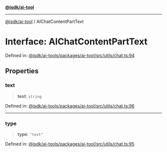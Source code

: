 [**@isdk/ai-tool**](../README.md)

***

[@isdk/ai-tool](../globals.md) / AIChatContentPartText

# Interface: AIChatContentPartText

Defined in: [@isdk/ai-tools/packages/ai-tool/src/utils/chat.ts:94](https://github.com/isdk/ai-tool.js/blob/209a87173b5eabb2f81db6ea9a6784f34c24e271/src/utils/chat.ts#L94)

## Properties

### text

> **text**: `string`

Defined in: [@isdk/ai-tools/packages/ai-tool/src/utils/chat.ts:96](https://github.com/isdk/ai-tool.js/blob/209a87173b5eabb2f81db6ea9a6784f34c24e271/src/utils/chat.ts#L96)

***

### type

> **type**: `"text"`

Defined in: [@isdk/ai-tools/packages/ai-tool/src/utils/chat.ts:95](https://github.com/isdk/ai-tool.js/blob/209a87173b5eabb2f81db6ea9a6784f34c24e271/src/utils/chat.ts#L95)
